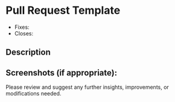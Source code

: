 # Pull Request Template

- Fixes: <!-- #(issue) -->
- Closes: <!-- #(issue) -->

## Description

<!--
Please include a summary of the change and which issue it addresses. Include the motivation for the changes and any additional context.
-->

## Screenshots (if appropriate):

Please review and suggest any further insights, improvements, or modifications needed.
